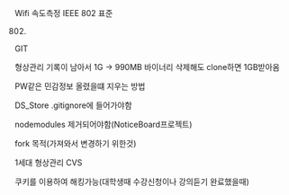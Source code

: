 
Wifi 속도측정
IEEE 802 표준

 802.



GIT

 형상관리 기록이 남아서
 1G -> 990MB 바이너리 삭제해도 clone하면 1GB받아옴

 
PW같은 민감정보 올렸을떄 지우는 방법


DS_Store
.gitignore에 들어가야함

nodemodules 제거되어야함(NoticeBoard프로젝트)

fork 목적(가져와서 변경하기 위한것)


1세대 형상관리
CVS





쿠키를 이용하여 해킹가능(대학생때 수강신청이나 강의듣기 완료했을때)

